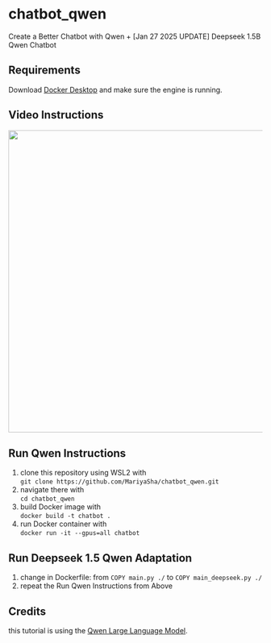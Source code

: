 # chatbot_qwen
Create a Better Chatbot with Qwen + [Jan 27 2025 UPDATE] Deepseek 1.5B Qwen Chatbot

## Requirements
Download <a href="https://docs.docker.com/desktop/" target="_blank">Docker Desktop</a> and make sure the engine is running.

## Video Instructions
<a href="https://youtube.com/shorts/YWUvD6qe56g"><img src="https://github.com/user-attachments/assets/fa2fe923-4622-4e4d-9e01-a338e77afbc1" width="600px"></a>

## Run Qwen Instructions
1. clone this repository using WSL2 with<br>
```git clone https://github.com/MariyaSha/chatbot_qwen.git```
3. navigate there with<br>
```cd chatbot_qwen```
5. build Docker image with<br>
```docker build -t chatbot .```
7. run Docker container with<br>
```docker run -it --gpus=all chatbot```

## Run Deepseek 1.5 Qwen Adaptation
1. change in Dockerfile:
   from ```COPY main.py ./```
   to ```COPY main_deepseek.py ./```
3. repeat the Run Qwen Instructions from Above

## Credits
this tutorial is using the <a href="https://github.com/QwenLM/Qwen" target="_blank">Qwen Large Language Model</a>.
